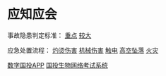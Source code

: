 # 应知应会

事故隐患判定标准：
[重点](zdsgyh.md)
[较大](jdsgyh.md)

应急处置流程：
[灼烫伤害](yjcz_ztsh.md)
[机械伤害](yjcz_jxsh.md)
[触电](yjcz_cd.md)
[高空坠落](yjcz_gkzl.md)
[火灾](yjcz_hz.md)


[数字国投APP](https://newapp.sdic.com.cn)
[国投生物网络考试系统](http://exam.gtswims.com)
